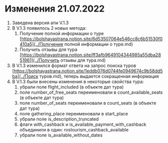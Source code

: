 # Изменения 21.07.2022

1. Заведена версия апи V.1.3
2. В V.1.3 появилось 2 новых метода:
    1. Получение полной информации о туре [https://bolshayastrana.notion.site/6d53507064e546cc8c6b51530f0410a5](../Получение полной информации о туре.md)
    2. Получить отзывы для тура [https://bolshayastrana.notion.site/ff3afb9649104344985a55dba2851961](../Получить отзывы для тура.md)
3. В V.1.3 изменился формат ответа на запрос поиска туров [https://bolshayastrana.notion.site/1eddb076d0744fe0949674c9b58dd5ba](../Поиск туров.md), теперь выдается сокращенная информация
4. В V.1.3 были внесены изменения в некоторые свойства тура:
    1. убрали поле flight_included (в объекте дат тура)
    2. поле number_of_free_seats переименовали в count_available_seats (в объекте дат тура)
    3. поле number_of_seats переименовали в count_seats (в объекте дат тура)
    4. поле gathering_place переименовали в start_place 
    5. убрали поле is_description_truncated
    6. флаги with_cashback и is_available_payment_with_cashback объединили в один: rostourism_cashback_available
    7. убрали поле is_available_without_dates